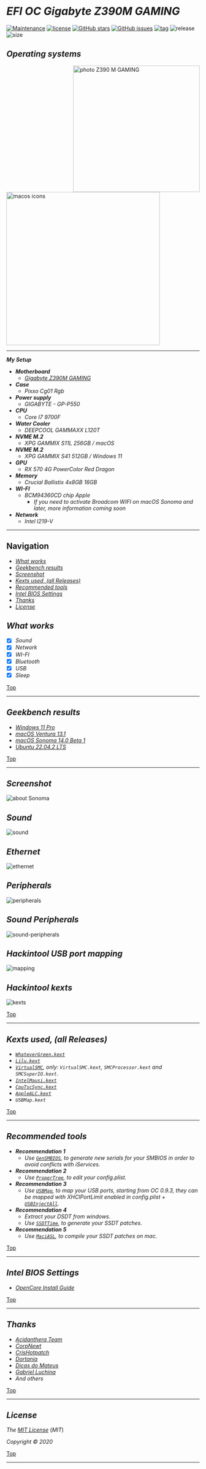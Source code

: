 # *EFI OC Gigabyte Z390M GAMING*

[![Maintenance](https://img.shields.io/badge/Maintained%3F-yes-green.svg)](https://GitHub.com/Gilberto-Mascena/Z390M_GAMING)
[![license](https://img.shields.io/github/license/Gilberto-Mascena/Z390M_GAMING)](https://github.com/Gilberto-Mascena/Z390M_GAMING/blob/main/LICENSE.md)
[![GitHub stars](https://img.shields.io/github/stars/Gilberto-Mascena/Z390M_GAMING)](https://github.com/Gilberto-Mascena/Z390M_GAMING/stargazers)
[![GitHub issues](https://img.shields.io/github/issues/Gilberto-Mascena/Z390M_GAMING)](https://github.com/Gilberto-Mascena/Z390M_GAMING/issues)
[![tag](https://img.shields.io/github/v/release/Gilberto-Mascena/Z390M_GAMING?include_prereleases)](https://github.com/Gilberto-Mascena/Z390M_GAMING/releases)
![release](https://img.shields.io/github/release-date/Gilberto-Mascena/Z390M_GAMING)
![size](https://img.shields.io/github/repo-size/Gilberto-Mascena/Z390M_GAMING)
##

## *Operating systems*

<img align="right" src="./imgs/banner.png" alt="photo Z390 M GAMING" width="330">

<div align="left">
  <img src="./imgs/macos-full.png" alt="macos icons" width="400">

</div>

---

_**My Setup**_

- _**Motherboard**_
  - <a href="https://www.gigabyte.com/br/Motherboard/Z390-M-GAMING-rev-10#kf" alt="photo Z390 M GAMING" target="_blank">*Gigabyte Z390M GAMING*</a>
- _**Case**_
  - *Pixxo Cg01 Rgb*
- _**Power supply**_
  - *GIGABYTE - GP-P550*
- _**CPU**_
  - *Core I7 9700F*
- _**Water Cooler**_
  - *DEEPCOOL GAMMAXX L120T*
- _**NVME M.2**_
  - *XPG GAMMIX S11L 256GB / macOS*
- _**NVME M.2**_
  - *XPG GAMMIX S41 512GB / Windows 11*
- _**GPU**_
  - *RX 570 4G PowerColor Red Dragon*
- _**Memory**_
  - *Crucial Ballistix 4x8GB 16GB*
- _**WI-FI**_
  - *BCM94360CD chip Apple*
    - _If you need to activate Broadcom WIFI on macOS Sonoma and later, more information coming soon_
- _**Network**_
  - *Intel I219-V*

---

<a name="ancora"></a>
## Navigation
- [*What works*](#ancora1)
- [*Geekbench results*](#ancora2)
- [*Screenshot*](#ancora3)
- [*Kexts used, (all Releases)*](#ancora4)
- [*Recommended tools*](#ancora5)
- [*Intel BIOS Settings*](#ancora6)
- [*Thanks*](#ancora7)
- [*License* ](#ancora8)

<a id="ancora1"></a>
## *What works*

- [x] *Sound*
- [x] *Network*
- [x] *WI-FI*
- [x] *Bluetooth*
- [x] *USB*
- [x] *Sleep*

[Top](#ancora)

---

<a id="ancora2"></a>
## *Geekbench results*

- [*Windows 11 Pro*](https://browser.geekbench.com/v5/cpu/19703206)
- [*macOS Ventura 13.1*](https://browser.geekbench.com/v5/cpu/19703520)
- [*macOS Sonoma 14.0 Beta 1*](https://browser.geekbench.com/v6/cpu/1566485)
- [*Ubuntu 22.04.2 LTS*](https://browser.geekbench.com/v6/cpu/1953890)

[Top](#ancora)

---

<a id="ancora3"></a>
## *Screenshot*

![about Sonoma](./imgs/about.png)
## *Sound*
![sound](./imgs/sound.png)
## *Ethernet*
![ethernet](./imgs/ethernet.png)
## *Peripherals*
![peripherals](./imgs/peripherals.png)
## *Sound Peripherals*
![sound-peripherals](./imgs/sound-peripherals.png)
## *Hackintool USB port mapping*
![mapping](./imgs/mapping.png)
## *Hackintool kexts*
![kexts](./imgs/kexts.png)

[Top](#ancora)

---

<a id="ancora4"></a>
## *Kexts used, (all Releases)*

- *[`WhateverGreen.kext`](https://github.com/acidanthera/WhateverGreen)*
- *[`Lilu.kext`](https://github.com/acidanthera/Lilu)*
- *[`VirtualSMC`](https://github.com/acidanthera/VirtualSMC), only: `VirtualSMC.kext`, `SMCProcessor.kext` and `SMCSuperIO.kext`*.
- *[`IntelMausi.kext`](https://github.com/acidanthera/IntelMausi)*
- *[`CpuTscSync.kext`](https://github.com/acidanthera/CpuTscSync)*
- *[`AppleALC.kext`](https://github.com/acidanthera/AppleALC)*
- *`USBMap.kext`*

[Top](#ancora)

---

<a id="ancora5"></a>
## *Recommended tools*

* _**Recommendation 1**_
  * *Use [`GenSMBIOS`](https://github.com/corpnewt/GenSMBIOS), to generate new serials for your SMBIOS in order to avoid conflicts with iServices.*
* _**Recommendation 2**_
  * *Use [`ProperTree`](https://github.com/corpnewt/ProperTree), to edit your config.plist.*    
* _**Recommendation 3**_
  * *Use [`USBMap`](https://github.com/corpnewt/USBMap), to map your USB ports, starting from OC 0.9.3, they can be mapped with XHCIPortLimit enabled in config.plist + [`USBInjectAll`](https://github.com/Sniki/OS-X-USB-Inject-All/releases).*
* _**Recommendation 4**_
  * *Extract your DSDT from windows.*
  * *Use [`SSDTTime`](https://github.com/corpnewt/SSDTTime), to generate your SSDT patches.*   
* _**Recommendation 5**_
  * *Use [`MaciASL`](https://github.com/acidanthera/MaciASL), to compile your SSDT patches on mac.*

[Top](#ancora)

---

<a id="ancora6"></a>
## *Intel BIOS Settings*

- [*OpenCore Install Guide*](https://dortania.github.io/OpenCore-Install-Guide/config.plist/coffee-lake.html#intel-bios-settings)

[Top](#ancora)

---

<a id="ancora7"></a>
## *Thanks*

- [*Acidanthera Team*](https://github.com/acidanthera)
- [*CorpNewt*](https://github.com/corpnewt)
- [*CrisHotpatch*](https://t.me/crishotpatch)
- [*Dortania*](https://dortania.github.io/OpenCore-Install-Guide/config.plist/coffee-lake.html#starting-point)
- [*Dicas do Mateus*](https://www.youtube.com/c/DicasdoMateus)
- [*Gabriel Luchina*](https://www.youtube.com/c/gabrielluchina)
- *And others*

[Top](#ancora)

---

<a id="ancora8"></a>
## *License* 

*The* [*MIT License*](LICENSE.md) (*MIT*)

*Copyright :copyright: 2020* 

[Top](#ancora)

---